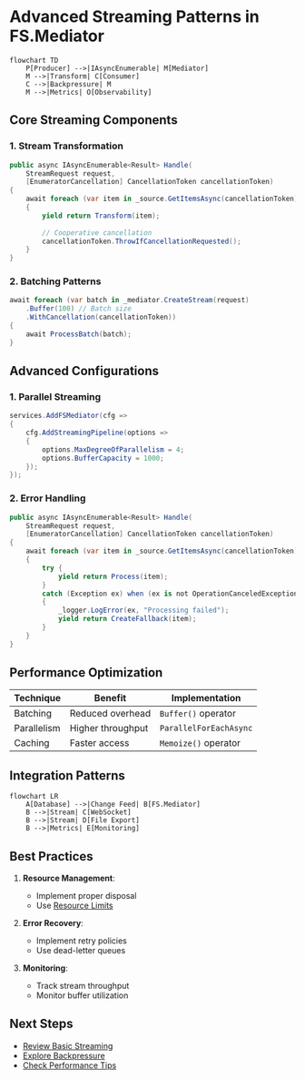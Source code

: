 # Advanced Streaming Patterns in FS.Mediator

```mermaid
flowchart TD
    P[Producer] -->|IAsyncEnumerable| M[Mediator]
    M -->|Transform| C[Consumer]
    C -->|Backpressure| M
    M -->|Metrics| O[Observability]
```

## Core Streaming Components

### 1. Stream Transformation
```csharp
public async IAsyncEnumerable<Result> Handle(
    StreamRequest request,
    [EnumeratorCancellation] CancellationToken cancellationToken)
{
    await foreach (var item in _source.GetItemsAsync(cancellationToken))
    {
        yield return Transform(item);
        
        // Cooperative cancellation
        cancellationToken.ThrowIfCancellationRequested();
    }
}
```

### 2. Batching Patterns
```csharp
await foreach (var batch in _mediator.CreateStream(request)
    .Buffer(100) // Batch size
    .WithCancellation(cancellationToken))
{
    await ProcessBatch(batch);
}
```

## Advanced Configurations

### 1. Parallel Streaming
```csharp
services.AddFSMediator(cfg => 
{
    cfg.AddStreamingPipeline(options => 
    {
        options.MaxDegreeOfParallelism = 4;
        options.BufferCapacity = 1000;
    });
});
```

### 2. Error Handling
```csharp
public async IAsyncEnumerable<Result> Handle(
    StreamRequest request,
    [EnumeratorCancellation] CancellationToken cancellationToken)
{
    await foreach (var item in _source.GetItemsAsync(cancellationToken))
    {
        try {
            yield return Process(item);
        }
        catch (Exception ex) when (ex is not OperationCanceledException)
        {
            _logger.LogError(ex, "Processing failed");
            yield return CreateFallback(item);
        }
    }
}
```

## Performance Optimization

| Technique | Benefit | Implementation |
|-----------|---------|----------------|
| Batching | Reduced overhead | `Buffer()` operator |
| Parallelism | Higher throughput | `ParallelForEachAsync` |
| Caching | Faster access | `Memoize()` operator |

## Integration Patterns

```mermaid
flowchart LR
    A[Database] -->|Change Feed| B[FS.Mediator]
    B -->|Stream| C[WebSocket]
    B -->|Stream| D[File Export]
    B -->|Metrics| E[Monitoring]
```

## Best Practices

1. **Resource Management**:
   - Implement proper disposal
   - Use [Resource Limits](../resilience/resource-management.md)

2. **Error Recovery**:
   - Implement retry policies
   - Use dead-letter queues

3. **Monitoring**:
   - Track stream throughput
   - Monitor buffer utilization

## Next Steps

- [Review Basic Streaming](../streaming/getting-started.md)
- [Explore Backpressure](../resilience/backpressure.md)
- [Check Performance Tips](../streaming/performance-tips.md)